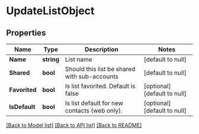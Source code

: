 # UpdateListObject

## Properties
Name | Type | Description | Notes
------------ | ------------- | ------------- | -------------
**Name** | **string** | List name | [default to null]
**Shared** | **bool** | Should this list be shared with sub-accounts | [default to null]
**Favorited** | **bool** | Is list favorited. Default is false | [optional] [default to null]
**IsDefault** | **bool** | Is list default for new contacts (web only). | [optional] [default to null]

[[Back to Model list]](../README.md#documentation-for-models) [[Back to API list]](../README.md#documentation-for-api-endpoints) [[Back to README]](../README.md)


